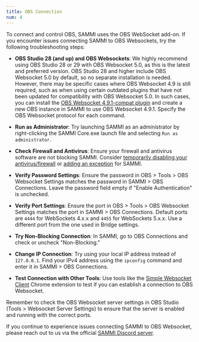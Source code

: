 ```yaml
---
title: OBS Connection
num: 4
---
```


To connect and control OBS, SAMMI uses the OBS WebSocket add-on. If you encounter issues connecting SAMMI to OBS Websockets, try the following troubleshooting steps:

- **OBS Studio 28 (and up) and OBS Websockets**: We highly recommend using OBS Studio 28 or 29 with OBS Websocket 5.0, as this is the latest and preferred version. OBS Studio 28 and higher include OBS Websocket 5.0 by default, so no separate installation is needed.  
However, there may be specific cases where OBS Websocket 4.9 is still required, such as when using certain outdated plugins that have not been updated for compatibility with OBS Websocket 5.0. In such cases, you can install the [OBS Websocket 4.9.1-compat plugin](https://github.com/obsproject/obs-websocket/releases) and create a new OBS instance in SAMMI to use OBS Websocket 4.9.1. Specify the OBS Websocket protocol for each command.

- **Run as Administrator**: Try launching SAMMI as an administrator by right-clicking the SAMMI Core.exe launch file and selecting `Run as administrator`.

- **Check Firewall and Antivirus**: Ensure your firewall and antivirus software are not blocking SAMMI. Consider [temporarily disabling your antivirus/firewall](https://support.microsoft.com/en-us/windows/turn-off-defender-antivirus-protection-in-windows-security-99e6004f-c54c-8509-773c-a4d776b77960) or [adding an exception](https://support.microsoft.com/en-us/windows/add-an-exclusion-to-windows-security-811816c0-4dfd-af4a-47e4-c301afe13b26) for SAMMI.

- **Verify Password Settings**: Ensure the password in OBS > Tools > OBS Websocket Settings matches the password in SAMMI > OBS Connections. Leave the password field empty if "Enable Authentication" is unchecked.

- **Verify Port Settings**: Ensure the port in OBS > Tools > OBS Websocket Settings matches the port in SAMMI > OBS Connections. Default ports are `4444` for WebSockets 4.x.x and `4455` for WebSockets 5.x.x. Use a different port from the one used in Bridge settings.

- **Try Non-Blocking Connection**: In SAMMI, go to OBS Connections and check or uncheck "Non-Blocking."

- **Change IP Connection**: Try using your local IP address instead of `127.0.0.1`. Find your IPv4 address using the `ipconfig` command and enter it in SAMMI > OBS Connections.

- **Test Connection with Other Tools**: Use tools like the [Simple Websocket Client](https://chrome.google.com/webstore/detail/simple-websocket-client/pfdhoblngboilpfeibdedpjgfnlcodoo) Chrome extension to test if you can establish a connection to OBS Websocket.

Remember to check the OBS Websocket server settings in OBS Studio (Tools > Websocket Server Settings) to ensure that the server is enabled and running with the correct ports.

If you continue to experience issues connecting SAMMI to OBS Websocket, please reach out to us via the official [SAMMI Discord server](https://discord.gg/dXez8Zh).